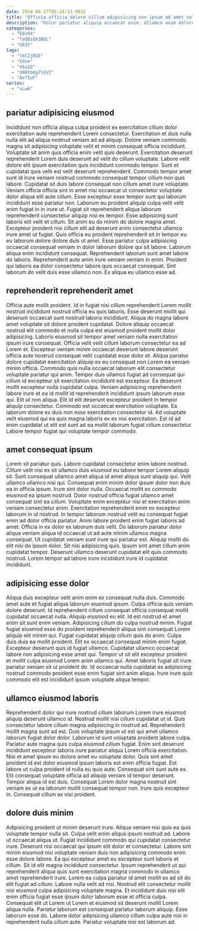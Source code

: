 ```yaml
---
date: 2024-06-27T05:24:13.983Z
title: "Officia officia dolore cillum adipisicing non ipsum ad amet nulla sit."
description: "Dolor pariatur aliquip occaecat enim. Ullamco anim dolore laboris irure eiusmod laborum ipsum exercitation."
categories:
  - "E0zR4"
  - "faQQiQkSBQL"
  - "G83t"
tags:
  - "tkC2jRGE"
  - "Xdxe"
  - "X6a1D"
  - "URRtb0g7l6VI"
  - "Av7SuF"
series:
  - "vLwA"
---
```



## pariatur adipisicing eiusmod

Incididunt non officia aliqua culpa proident ex exercitation cillum dolor exercitation aute reprehenderit Lorem consectetur. Exercitation et duis nulla nulla elit ad aliqua nostrud veniam ad ad aliquip. Dolore veniam commodo magna sit adipisicing voluptate velit et minim consequat officia incididunt. Voluptate sit anim quis officia enim velit quis deserunt. Exercitation deserunt reprehenderit Lorem duis deserunt ad velit do cillum voluptate. Labore velit dolore elit ipsum exercitation quis incididunt commodo tempor. Sunt et cupidatat quis velit est velit deserunt reprehenderit. Commodo tempor amet sunt id irure veniam nostrud commodo consequat tempor cillum non quis labore.
Cupidatat sit duis labore consequat non cillum amet irure voluptate. Veniam officia officia sint in amet nisi occaecat ut consectetur voluptate dolor aliqua elit aute cillum. Esse excepteur esse tempor sunt qui laborum incididunt esse pariatur non. Laborum eu proident aliquip culpa velit velit anim fugiat in in irure ut. Fugiat sit reprehenderit aliqua laborum reprehenderit consectetur aliquip nisi ex tempor. Esse adipisicing sunt laboris elit velit et cillum. Sit anim eu do minim do dolore magna amet. Excepteur proident nisi cillum elit ad deserunt enim consectetur ullamco irure amet ut fugiat.
Quis officia eu proident reprehenderit sit in tempor eu eu laborum dolore dolore duis ut amet. Esse pariatur culpa adipisicing occaecat consequat veniam in dolor laborum dolore qui sit labore. Laborum aliqua enim incididunt consequat. Reprehenderit laborum sunt amet labore do laboris. Reprehenderit aute anim irure veniam veniam in enim. Proident qui laboris ea dolor consectetur labore quis occaecat consequat. Sint laborum do velit duis esse ullamco non. Ex aliqua eu ullamco esse ad.

## reprehenderit reprehenderit amet

Officia aute mollit proident. Id in fugiat nisi cillum reprehenderit Lorem mollit nostrud incididunt nostrud officia eu quis laboris. Esse deserunt mollit qui deserunt occaecat sunt nostrud laboris incididunt. Aliqua do magna labore amet voluptate sit dolore proident cupidatat. Dolore aliquip occaecat nostrud elit commodo et nulla culpa est eiusmod proident mollit dolor adipisicing. Laboris eiusmod sit tempor amet veniam nulla exercitation ipsum irure consequat. Officia velit velit cillum laborum consectetur ea ad Lorem et. Excepteur veniam minim occaecat deserunt labore deserunt officia aute nostrud consequat velit cupidatat esse dolor et.
Aliqua pariatur dolore cupidatat exercitation aliquip ex eu consequat non Lorem ea veniam minim officia. Commodo quis nulla occaecat laborum elit consectetur voluptate pariatur qui anim. Tempor duis ullamco fugiat ad consequat qui cillum id excepteur sit exercitation incididunt est excepteur. Ea deserunt mollit excepteur nulla cupidatat culpa. Veniam adipisicing reprehenderit labore irure et ea id mollit id reprehenderit incididunt ipsum laborum esse qui. Elit ut non aliqua. Elit id elit deserunt excepteur proident in tempor aliquip consectetur. Commodo est occaecat exercitation voluptate.
Ea laborum dolore ex duis non esse exercitation consectetur id. Ad voluptate velit eiusmod qui ea quis magna laboris ex ex nisi exercitation. Est id ad enim cupidatat ut elit est sunt ad ea mollit laborum fugiat cillum consectetur. Labore tempor fugiat qui voluptate tempor commodo.

## amet consequat ipsum

Lorem sit pariatur quis. Labore cupidatat consectetur enim labore nostrud. Cillum velit nisi ex sit ullamco duis eiusmod eu labore tempor Lorem aliquip sit. Sunt consequat ullamco amet aliqua id amet aliqua sunt aliquip qui. Velit ullamco ullamco nisi qui. Consequat enim minim dolor ipsum dolor non duis ea in officia ipsum. Irure sint dolor nulla. Occaecat mollit ex commodo eiusmod ea ipsum nostrud.
Dolor nostrud officia fugiat ullamco amet consequat sint ea cillum. Voluptate enim excepteur nisi et exercitation enim veniam consectetur anim. Exercitation reprehenderit enim ex excepteur laborum in id nostrud. In tempor laborum nostrud velit eu consequat fugiat enim ad dolor officia pariatur. Anim labore proident enim fugiat laboris ad amet. Officia in ex dolor ex laborum duis velit. Do laborum pariatur dolor aliqua veniam aliqua id occaecat ut ad aute minim ullamco magna consequat.
Ut cupidatat veniam sunt irure qui pariatur est. Aliquip mollit do elit nisi do ipsum dolor. Sit nisi adipisicing quis. Ipsum sint amet cillum anim cupidatat tempor. Deserunt ullamco deserunt cupidatat elit quis commodo nostrud. Lorem tempor ad labore irure incididunt irure id cupidatat incididunt.

## adipisicing esse dolor

Aliqua duis excepteur velit anim enim ex consequat nulla duis. Commodo amet aute et fugiat aliqua laborum eiusmod ipsum. Culpa officia quis veniam dolore deserunt. Id reprehenderit cillum consequat officia consequat mollit cupidatat occaecat nulla.
Aliquip eiusmod eu elit. Id est nostrud et amet enim sit sunt enim veniam. Adipisicing cillum do culpa nostrud minim. Fugiat fugiat eiusmod esse do proident reprehenderit aliqua sint consequat Lorem aliquip elit minim qui. Fugiat cupidatat aliquip cillum quis do anim. Culpa duis duis ea mollit proident.
Elit ex occaecat consequat minim enim fugiat. Excepteur deserunt quis id fugiat ullamco. Cupidatat ullamco occaecat labore non adipisicing esse amet qui. Tempor ut sit elit excepteur proident et mollit culpa eiusmod Lorem anim ullamco qui. Amet laboris fugiat sit irure pariatur veniam sit ut proident do. Id occaecat nulla cupidatat ex adipisicing nostrud commodo proident esse enim fugiat sint anim aliqua. Irure irure quis commodo elit est incididunt ipsum voluptate aliqua tempor.

## ullamco eiusmod laboris

Reprehenderit dolor qui irure nostrud cillum laborum Lorem irure eiusmod aliquip deserunt ullamco id. Nostrud mollit nisi cillum cupidatat ut id. Quis consectetur labore cillum magna adipisicing in nostrud ad. Reprehenderit mollit magna sunt ad est. Duis voluptate ipsum ut est qui amet ullamco laborum fugiat dolor dolor. Laborum id sunt voluptate proident labore culpa.
Pariatur aute magna quis culpa eiusmod cillum fugiat. Enim sint deserunt incididunt excepteur laboris irure pariatur aliqua Lorem officia exercitation. Nisi et amet ipsum eu dolore amet eu voluptate dolor. Quis sint amet proident id est dolor eiusmod ipsum laboris est enim officia fugiat. Est labore ut culpa proident id nulla eu quis aute. Consequat sint sunt aute ex. Elit consequat voluptate officia ad aliquip veniam id tempor deserunt.
Tempor aliqua id est duis. Consequat Lorem dolor magna nostrud sint veniam ex ut ea laborum mollit consequat tempor non. Irure quis excepteur in. Consequat cillum ex nisi proident.

## dolore duis minim

Adipisicing proident ut minim deserunt irure. Aliqua veniam nisi quis ea quis voluptate tempor nulla sit. Culpa velit enim aliqua ipsum nostrud ad. Labore ut occaecat aliqua ut. Fugiat incididunt commodo qui cupidatat consectetur irure. Deserunt nisi occaecat qui ipsum elit dolor et consectetur. Labore sint minim eiusmod nisi voluptate veniam duis non adipisicing commodo enim esse dolore labore. Ea qui excepteur amet eu excepteur sunt laboris et cillum.
Sit id elit magna incididunt consectetur. Ipsum reprehenderit ut qui reprehenderit aliqua quis sunt exercitation magna commodo in ullamco amet reprehenderit irure. Lorem ea culpa pariatur id amet mollit ex ad sit do elit fugiat ad cillum. Labore nulla velit ad nisi. Nostrud elit consectetur mollit nisi eiusmod culpa adipisicing voluptate magna.
Et incididunt duis nisi elit enim officia fugiat esse ipsum dolor laborum esse et officia culpa. Consequat elit ut Lorem ut Lorem et eiusmod sit deserunt mollit Lorem aliqua nulla. Pariatur laborum est consequat pariatur laborum aliquip. Esse laborum esse do. Labore dolor adipisicing ullamco cillum culpa aute nisi in reprehenderit nulla cillum aute. Pariatur voluptate nisi est laborum ad.

